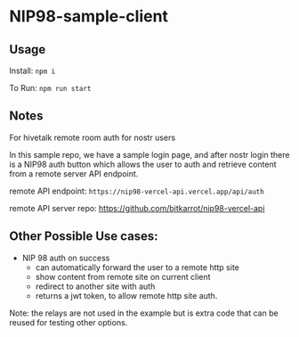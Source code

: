 # NIP98-sample-client

## Usage

Install:  `npm i `

To Run: `npm run start`

## Notes

For hivetalk remote room auth for nostr users

In this sample repo, we have a sample login page, and after nostr login there is a NIP98 auth button which allows the user to auth
and retrieve content from a remote server API endpoint.

remote API endpoint: `https://nip98-vercel-api.vercel.app/api/auth`

remote API server repo: https://github.com/bitkarrot/nip98-vercel-api

## Other Possible Use cases:

- NIP 98 auth on success
  - can automatically forward the user to a remote http site
  - show content from remote site on current client
  - redirect to another site with auth
  - returns a jwt token, to allow remote http site auth.

Note: the relays are not used in the example but is extra code that can be reused for testing other options.
